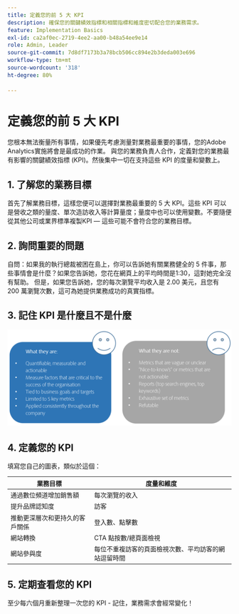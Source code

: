 ```yaml
---
title: 定義您的前 5 大 KPI
description: 確保您的關鍵績效指標和相關指標和維度密切配合您的業務需求。
feature: Implementation Basics
exl-id: ca2af0ec-2719-4ee2-aa00-b48a54ee9e14
role: Admin, Leader
source-git-commit: 7d8df7173b3a78bcb506cc894e2b3deda003e696
workflow-type: tm+mt
source-wordcount: '318'
ht-degree: 80%

---
```


# 定義您的前 5 大 KPI

您根本無法衡量所有事情，如果優先考慮測量對業務最重要的事情，您的Adobe Analytics實施將會是最成功的作業。 與您的業務負責人合作，定義對您的業務最有影響的關鍵績效指標 (KPI)。然後集中一切在支持這些 KPI 的度量和變數上。

## &#x200B;1. 了解您的業務目標

首先了解業務目標，這樣您便可以選擇對業務最重要的 5 大 KPI。這些 KPI 可以是營收之類的量度、單次造訪收入等計算量度；量度中也可以使用變數。不要隨便從其他公司或業界標準複製KPI — 這些可能不會符合您的業務目標。

## &#x200B;2. 詢問重要的問題

自問：如果我的執行總裁被困在島上，你可以告訴她有關業務健全的 5 件事，那些事情會是什麼？如果您告訴她，您花在網頁上的平均時間是1:30，這對她完全沒有幫助。 但是，如果您告訴她，您的每次瀏覽平均收入是 2.00 美元，且您有 200 萬瀏覽次數，這可為她提供業務成功的真實指標。

## &#x200B;3. 記住 KPI 是什麼且不是什麼

![](assets/kpis.png)

## &#x200B;4. 定義您的 KPI

填寫您自己的圖表，類似於這個：

| 業務目標 | 度量和維度 |
| --- | --- |
| 通過數位頻道增加銷售額 | 每次瀏覽的收入 |
| 提升品牌認知度 | 訪客 |
| 推動更深層次和更持久的客戶關係 | 登入數、點擊數 |
| 網站轉換 | CTA 點按數/總頁面檢視 |
| 網站參與度 | 每位不重複訪客的頁面檢視次數、平均訪客的網站逗留時間 |

## &#x200B;5. 定期查看您的 KPI

至少每六個月重新整理一次您的 KPI - 記住，業務需求會經常變化！
